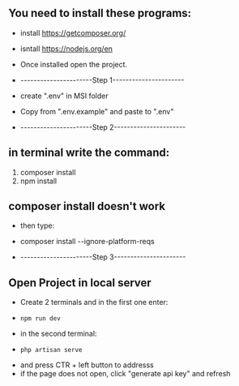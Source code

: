 ## You need to install these programs:
- install https://getcomposer.org/
- isntall https://nodejs.org/en

- Once installed open the project.
- ----------------------Step 1----------------------
- create ".env" in MSI folder
- Copy from ".env.example" and paste to ".env"

- ----------------------Step 2----------------------
## in terminal write the command:

1.    composer install
2.    npm install

## composer install doesn't work
- then type:  
- composer install --ignore-platform-reqs

- ----------------------Step 3----------------------
## Open Project in local server
- Create 2 terminals and in the first one enter:
-     npm run dev
- in the second terminal:
-     php artisan serve
- and press CTR + left button to addresss
- if the page does not open, click "generate api key" and refresh